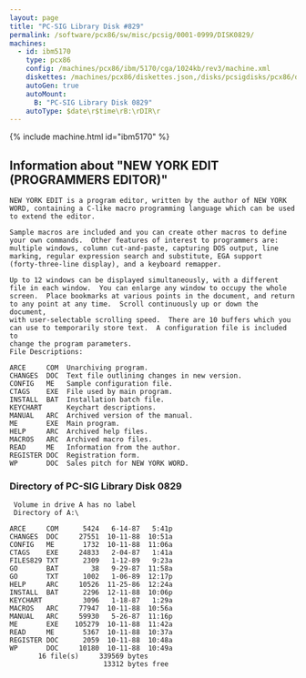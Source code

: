 ```yaml
---
layout: page
title: "PC-SIG Library Disk #829"
permalink: /software/pcx86/sw/misc/pcsig/0001-0999/DISK0829/
machines:
  - id: ibm5170
    type: pcx86
    config: /machines/pcx86/ibm/5170/cga/1024kb/rev3/machine.xml
    diskettes: /machines/pcx86/diskettes.json,/disks/pcsigdisks/pcx86/diskettes.json
    autoGen: true
    autoMount:
      B: "PC-SIG Library Disk 0829"
    autoType: $date\r$time\rB:\rDIR\r
---
```


{% include machine.html id="ibm5170" %}

## Information about "NEW YORK EDIT (PROGRAMMERS EDITOR)"

    NEW YORK EDIT is a program editor, written by the author of NEW YORK
    WORD, containing a C-like macro programming language which can be used
    to extend the editor.
    
    Sample macros are included and you can create other macros to define
    your own commands.  Other features of interest to programmers are:
    multiple windows, column cut-and-paste, capturing DOS output, line
    marking, regular expression search and substitute, EGA support
    (forty-three-line display), and a keyboard remapper.
    
    Up to 12 windows can be displayed simultaneously, with a different
    file in each window.  You can enlarge any window to occupy the whole
    screen.  Place bookmarks at various points in the document, and return
    to any point at any time.  Scroll continuously up or down the document,
    with user-selectable scrolling speed.  There are 10 buffers which you
    can use to temporarily store text.  A configuration file is included to
    change the program parameters.
    File Descriptions:
    
    ARCE     COM  Unarchiving program.
    CHANGES  DOC  Text file outlining changes in new version.
    CONFIG   ME   Sample configuration file.
    CTAGS    EXE  File used by main program.
    INSTALL  BAT  Installation batch file.
    KEYCHART      Keychart descriptions.
    MANUAL   ARC  Archived version of the manual.
    ME       EXE  Main program.
    HELP     ARC  Archived help files.
    MACROS   ARC  Archived macro files.
    READ     ME   Information from the author.
    REGISTER DOC  Registration form.
    WP       DOC  Sales pitch for NEW YORK WORD.

### Directory of PC-SIG Library Disk 0829

     Volume in drive A has no label
     Directory of A:\

    ARCE     COM      5424   6-14-87   5:41p
    CHANGES  DOC     27551  10-11-88  10:51a
    CONFIG   ME       1732  10-11-88  11:06a
    CTAGS    EXE     24833   2-04-87   1:41a
    FILES829 TXT      2309   1-12-89   9:23a
    GO       BAT        38   9-29-87  11:58a
    GO       TXT      1002   1-06-89  12:17p
    HELP     ARC     10526  11-25-86  12:24a
    INSTALL  BAT      2296  12-11-88  10:06p
    KEYCHART          3096   1-18-87   1:29a
    MACROS   ARC     77947  10-11-88  10:56a
    MANUAL   ARC     59930   5-26-87  11:16p
    ME       EXE    105279  10-11-88  11:42a
    READ     ME       5367  10-11-88  10:37a
    REGISTER DOC      2059  10-11-88  10:48a
    WP       DOC     10180  10-11-88  10:49a
           16 file(s)     339569 bytes
                           13312 bytes free
